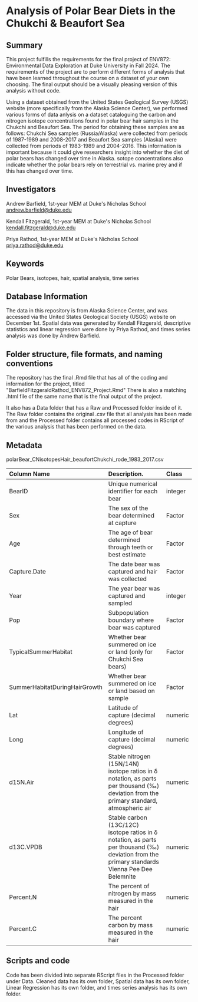 # Analysis of Polar Bear Diets in the Chukchi & Beaufort Sea


## Summary
This project fulfills the requirements for the final project of ENV872: Environmental Data Exploration at Duke University in Fall 2024. The requirements of the project are to perform different forms of analysis that have been learned throughout the course on a dataset of your own choosing. The final output should be a visually pleasing version of this analysis without code.

Using a dataset obtained from the United States Geological Survey (USGS) website (more specifically from the Alaska Science Center), we performed various forms of data anlysis on a dataset cataloguing the carbon and nitrogen isotope concentrations found in polar bear hair samples in the Chukchi and Beaufort Sea. The period for obtaining these samples are as follows: Chukchi Sea samples (Russia/Alaska) were collected from periods of 1987-1989 and 2008-2017 and Beaufort Sea samples (Alaska) were collected from periods of 1983-1989 and 2004-2016. This information is important because it could give researchers insight into whether the diet of polar bears has changed over time in Alaska. sotope concentrations also indicate whether the polar bears rely on terrestrial vs. marine prey and if this has changed over time. 

## Investigators
Andrew Barfield, 1st-year MEM at Duke's Nicholas School andrew.barfield@duke.edu

Kendall Fitzgerald, 1st-year MEM at Duke's Nicholas School
kendall.fitzgerald@duke.edu

Priya Rathod, 1st-year MEM at Duke's Nicholas School 
priya.rathod@duke.edu

## Keywords
Polar Bears, isotopes, hair, spatial analysis, time series 

## Database Information
The data in this repository is from Alaska Science Center, and was accessed via the United States Geological Society (USGS) website on December 1st. Spatial data was generated by Kendall Fitzgerald, descriptive statistics and linear regression were done by Priya Rathod, and times series analysis was done by Andrew Barfield. 

## Folder structure, file formats, and naming conventions
The repository has the final .Rmd file that has all of the coding and information for the project, titled "BarfieldFitzgeraldRathod_ENV872_Project.Rmd" There is also a matching .html file of the same name that is the final output of the project. 

It also has a Data folder that has a Raw and Processed folder inside of it. The Raw folder contains the original .csv file that all analysis has been made from and the Processed folder contains all processed codes in RScript of the various analysis that has been performed on the data. 

## Metadata

polarBear_CNisotopesHair_beaufortChukchi_rode_1983_2017.csv

Column Name                   | Description.                                                                                                                                  | Class
:-----------------------------|:----------------------------------------------------------------------------------------------------------------------------------------------|:-----
BearID                        | Unique numerical identifier for each bear                                                                                                     | integer   
Sex                           | The sex of the bear determined at capture                                                                                                     | Factor
Age                           | The age of bear determined through teeth or best estimate                                                                                     | Factor
Capture.Date                  | The date bear was captured and hair was collected                                                                                             | Factor
Year                          | The year bear was captured and sampled                                                                                                        | integer
Pop                           | Subpopulation boundary where bear was captured                                                                                                | Factor
TypicalSummerHabitat          | Whether bear summered on ice or land (only for Chukchi Sea bears)                                                                             | Factor
SummerHabitatDuringHairGrowth | Whether bear summered on ice or land based on sample                                                                                          | Factor
Lat                           | Latitude of capture (decimal degrees)                                                                                                         | numeric
Long                          | Longitude of capture (decimal degrees)                                                                                                        | numeric
d15N.Air                      | Stable nitrogen (15N/14N) isotope ratios in δ notation, as parts per thousand (‰) deviation from the primary standard, atmospheric air        | numeric 
d13C.VPDB                     | Stable carbon (13C/12C) isotope ratios in δ notation, as parts per thousand (‰) deviation from the primary standards Vienna Pee Dee Belemnite | numeric
Percent.N                     | The percent of nitrogen by mass measured in the hair                                                                                          | numeric
Percent.C                     | The percent carbon by mass measured in the hair                                                                                               | numeric


## Scripts and code
Code has been divided into separate RScript files in the Processed folder under Data. Cleaned data has its own folder, Spatial data has its own folder, Linear Regression has its own folder, and times series analysis has its own folder.  
